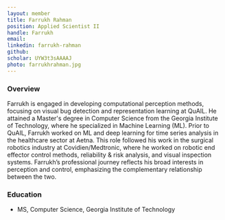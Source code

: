 ```yaml
---
layout: member
title: Farrukh Rahman
position: Applied Scientist II
handle: Farrukh
email: 
linkedin: farrukh-rahman
github:
scholar: UYW3t3sAAAAJ
photo: farrukhrahman.jpg
---
```


### Overview
Farrukh is engaged in developing computational perception methods, focusing on visual bug detection and representation learning at QuAIL. He attained a Master's degree in Computer Science from the Georgia Institute of Technology, where he specialized in Machine Learning (ML). Prior to QuAIL, Farrukh worked on ML and deep learning for time series analysis in the healthcare sector at Aetna. This role followed his work in the surgical robotics industry at Covidien/Medtronic, where he worked on robotic end effector control methods, reliability & risk analysis, and visual inspection systems. Farrukh’s professional journey reflects his broad interests in perception and control, emphasizing the complementary relationship between the two.
  

### Education
 - MS, Computer Science, Georgia Institute of Technology
